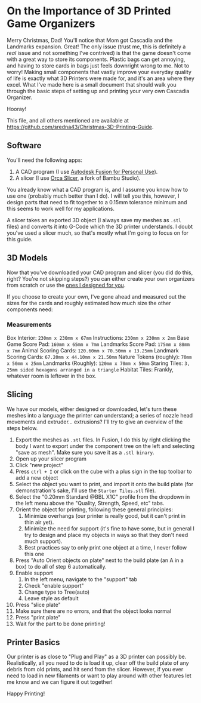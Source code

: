 # On the Importance of 3D Printed Game Organizers
Merry Christmas, Dad! You'll notice that Mom got Cascadia and the Landmarks expansion. Great! The only issue (trust me, this is definitely a _real_ issue and not something I've contrived) is that the game doesn't come with a great way to store its components. Plastic bags can get annoying, and having to store cards in bags just feels downright wrong to me. Not to worry! Making small components that vastly improve your everyday quality of life is exactly what 3D Printers were made for, and it's an area where they excel. What I've made here is a small document that should walk you through the basic steps of setting up and printing your very own Cascadia Organizer. 

Hooray!

This file, and all others mentioned are available at https://github.com/sredna43/Christmas-3D-Printing-Guide.
## Software
You'll need the following apps:
1. A CAD program (I use [Autodesk Fusion for Personal Use](https://www.autodesk.com/products/fusion-360/personal)).
2. A slicer (I use [Orca Slicer](https://github.com/SoftFever/OrcaSlicer/releases/latest), a fork of Bambu Studio).

You already know what a CAD program is, and I assume you know how to use one (probably much better than I do). I will tell you this, however, I design parts that need to fit together to a 0.15mm tolerance minimum and this seems to work well for my applications.

A slicer takes an exported 3D object (I always save my meshes as `.stl` files) and converts it into G-Code which the 3D printer understands. I doubt you've used a slicer much, so that's mostly what I'm going to focus on for this guide.

## 3D Models
Now that you've downloaded your CAD program and slicer (you did do this, right? You're not skipping steps?) you can either create your own organizers from scratch or use the [ones I designed for you](https://github.com/sredna43/Christmas-3D-Printing-Guide).

If you choose to create your own, I've gone ahead and measured out the sizes for the cards and roughly estimated how much size the other components need:
### Measurements
Box Interior: `230mm x 230mm x 67mm`
Instructions: `230mm x 230mm x 2mm`
Base Game Score Pad: `160mm x 65mm x 7mm`
Landmarks Score Pad: `175mm x 88mm x 7mm`
Animal Scoring Cards: `120.60mm x 70.50mm x 13.25mm`
Landmark Scoring Cards: `67.20mm x 44.10mm x 21.50mm`
Nature Tokens (roughly): `70mm x 50mm x 25mm`
Landmarks (Roughly): `120mm x 70mm x 50mm`
Staring Tiles: `3, 25mm sided hexagons arranged in a triangle`
Habitat Tiles: Frankly, whatever room is leftover in the box.

## Slicing
We have our models, either designed or downloaded, let's turn these meshes into a language the printer can understand; a series of nozzle head movements and extruder... extrusions? I'll try to give an overview of the steps below.

1. Export the meshes as `.stl` files. In Fusion, I do this by right clicking the body I want to export under the component tree on the left and selecting "save as mesh". Make sure you save it as a `.stl binary`. 
2. Open up your slicer program
3. Click "new project"
4. Press `ctrl + I` or click on the cube with a plus sign in the top toolbar to add a new object
5. Select the object you want to print, and import it onto the build plate (for demonstration's sake, I'll use the `Starter Tiles.stl` file).
6. Select the "0.20mm Standard @BBL X1C" profile from the dropdown in the left menu above the "Quality, Strength, Speed, etc" tabs.
7. Orient the object for printing, following these general principles:
	1. Minimize overhangs (our printer is really good, but it can't print in thin air yet).
	2. Minimize the need for support (it's fine to have some, but in general I try to design and place my objects in ways so that they don't need much support).
	3. Best practices say to only print one object at a time, I never follow this one
8. Press "Auto Orient objects on plate" next to the build plate (an A in a box) to do all of step 6 automatically.
9. Enable support
	1. In the left menu, navigate to the "support" tab
	2. Check "enable support"
	3. Change type to Tree(auto)
	4. Leave style as default
10. Press "slice plate"
11. Make sure there are no errors, and that the object looks normal
12. Press "print plate"
13. Wait for the part to be done printing!

## Printer Basics
Our printer is as close to "Plug and Play" as a 3D printer can possibly be. Realistically, all you need to do is load it up, clear off the build plate of any debris from old prints, and hit send from the slicer. However, if you ever need to load in new filaments or want to play around with other features let me know and we can figure it out together!

Happy Printing!

